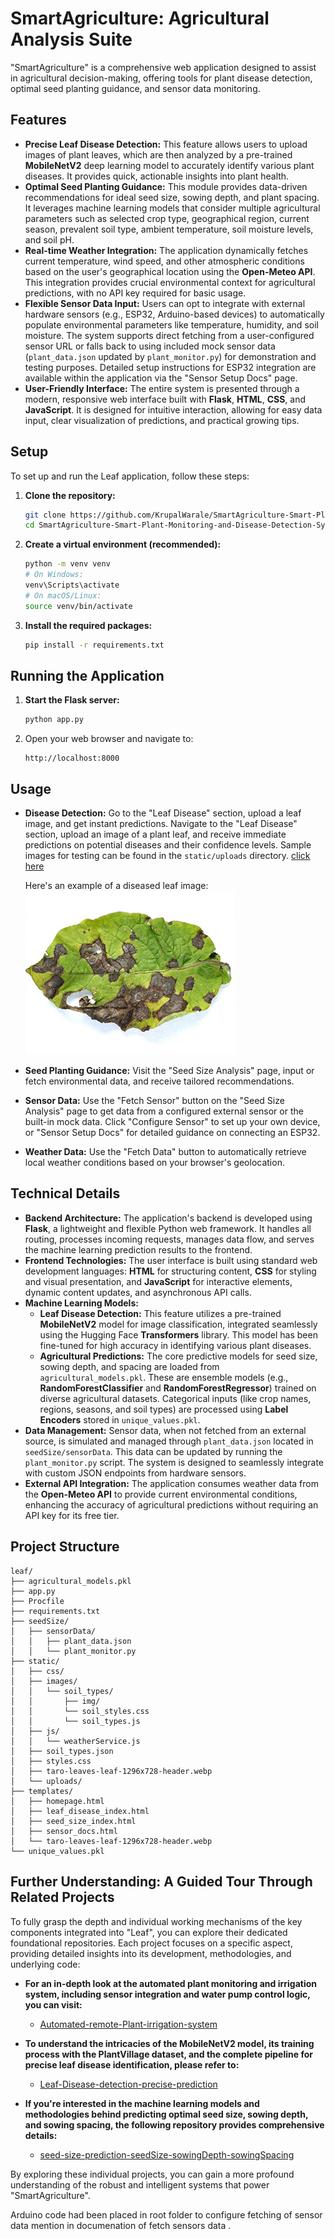 # SmartAgriculture: Agricultural Analysis Suite

"SmartAgriculture" is a comprehensive web application designed to assist in agricultural decision-making, offering tools for plant disease detection, optimal seed planting guidance, and sensor data monitoring.

## Features

*   **Precise Leaf Disease Detection:** This feature allows users to upload images of plant leaves, which are then analyzed by a pre-trained **MobileNetV2** deep learning model to accurately identify various plant diseases. It provides quick, actionable insights into plant health.
*   **Optimal Seed Planting Guidance:** This module provides data-driven recommendations for ideal seed size, sowing depth, and plant spacing. It leverages machine learning models that consider multiple agricultural parameters such as selected crop type, geographical region, current season, prevalent soil type, ambient temperature, soil moisture levels, and soil pH.
*   **Real-time Weather Integration:** The application dynamically fetches current temperature, wind speed, and other atmospheric conditions based on the user's geographical location using the **Open-Meteo API**. This integration provides crucial environmental context for agricultural predictions, with no API key required for basic usage.
*   **Flexible Sensor Data Input:** Users can opt to integrate with external hardware sensors (e.g., ESP32, Arduino-based devices) to automatically populate environmental parameters like temperature, humidity, and soil moisture. The system supports direct fetching from a user-configured sensor URL or falls back to using included mock sensor data (`plant_data.json` updated by `plant_monitor.py`) for demonstration and testing purposes. Detailed setup instructions for ESP32 integration are available within the application via the "Sensor Setup Docs" page.
*   **User-Friendly Interface:** The entire system is presented through a modern, responsive web interface built with **Flask**, **HTML**, **CSS**, and **JavaScript**. It is designed for intuitive interaction, allowing for easy data input, clear visualization of predictions, and practical growing tips.

## Setup

To set up and run the Leaf application, follow these steps:

1.  **Clone the repository:**

    ```bash
    git clone https://github.com/KrupalWarale/SmartAgriculture-Smart-Plant-Monitoring-and-Disease-Detection-System.git
    cd SmartAgriculture-Smart-Plant-Monitoring-and-Disease-Detection-System

    ```

2.  **Create a virtual environment (recommended):**

    ```bash
    python -m venv venv
    # On Windows:
    venv\Scripts\activate
    # On macOS/Linux:
    source venv/bin/activate
    ```

3.  **Install the required packages:**

    ```bash
    pip install -r requirements.txt
    ```

## Running the Application

1.  **Start the Flask server:**

    ```bash
    python app.py
    ```

2.  Open your web browser and navigate to:

    ```
    http://localhost:8000
    ```

## Usage

*   **Disease Detection:** Go to the "Leaf Disease" section, upload a leaf image, and get instant predictions. Navigate to the "Leaf Disease" section, upload an image of a plant leaf, and receive immediate predictions on potential diseases and their confidence levels. Sample images for testing can be found in the `static/uploads` directory. [click here](https://github.com/KrupalWarale/SmartAgriculture-Smart-Plant-Monitoring-and-Disease-Detection-System/tree/main/static/uploads)

    Here's an example of a diseased leaf image:
    ![Sample Diseased Leaf](static/uploads/Alternaria_Leaf_resized.jpg)
*   **Seed Planting Guidance:** Visit the "Seed Size Analysis" page, input or fetch environmental data, and receive tailored recommendations.
*   **Sensor Data:** Use the "Fetch Sensor" button on the "Seed Size Analysis" page to get data from a configured external sensor or the built-in mock data. Click "Configure Sensor" to set up your own device, or "Sensor Setup Docs" for detailed guidance on connecting an ESP32.
*   **Weather Data:** Use the "Fetch Data" button to automatically retrieve local weather conditions based on your browser's geolocation.

## Technical Details

*   **Backend Architecture:** The application's backend is developed using **Flask**, a lightweight and flexible Python web framework. It handles all routing, processes incoming requests, manages data flow, and serves the machine learning prediction results to the frontend.
*   **Frontend Technologies:** The user interface is built using standard web development languages: **HTML** for structuring content, **CSS** for styling and visual presentation, and **JavaScript** for interactive elements, dynamic content updates, and asynchronous API calls.
*   **Machine Learning Models:**
    *   **Leaf Disease Detection:** This feature utilizes a pre-trained **MobileNetV2** model for image classification, integrated seamlessly using the Hugging Face **Transformers** library. This model has been fine-tuned for high accuracy in identifying various plant diseases.
    *   **Agricultural Predictions:** The core predictive models for seed size, sowing depth, and spacing are loaded from `agricultural_models.pkl`. These are ensemble models (e.g., **RandomForestClassifier** and **RandomForestRegressor**) trained on diverse agricultural datasets. Categorical inputs (like crop names, regions, seasons, and soil types) are processed using **Label Encoders** stored in `unique_values.pkl`.
*   **Data Management:** Sensor data, when not fetched from an external source, is simulated and managed through `plant_data.json` located in `seedSize/sensorData`. This data can be updated by running the `plant_monitor.py` script. The system is designed to seamlessly integrate with custom JSON endpoints from hardware sensors.
*   **External API Integration:** The application consumes weather data from the **Open-Meteo API** to provide current environmental conditions, enhancing the accuracy of agricultural predictions without requiring an API key for its free tier.

## Project Structure

```
leaf/
├── agricultural_models.pkl
├── app.py
├── Procfile
├── requirements.txt
├── seedSize/
│   ├── sensorData/
│   │   ├── plant_data.json
│   │   └── plant_monitor.py
├── static/
│   ├── css/
│   ├── images/
│   │   └── soil_types/
│   │       ├── img/
│   │       └── soil_styles.css
│   │       └── soil_types.js
│   ├── js/
│   │   └── weatherService.js
│   ├── soil_types.json
│   ├── styles.css
│   ├── taro-leaves-leaf-1296x728-header.webp
│   └── uploads/
├── templates/
│   ├── homepage.html
│   ├── leaf_disease_index.html
│   ├── seed_size_index.html
│   ├── sensor_docs.html
│   └── taro-leaves-leaf-1296x728-header.webp
└── unique_values.pkl
```

## Further Understanding: A Guided Tour Through Related Projects

To fully grasp the depth and individual working mechanisms of the key components integrated into "Leaf", you can explore their dedicated foundational repositories. Each project focuses on a specific aspect, providing detailed insights into its development, methodologies, and underlying code:

*   **For an in-depth look at the automated plant monitoring and irrigation system, including sensor integration and water pump control logic, you can visit:**
    *   [Automated-remote-Plant-irrigation-system](https://github.com/KrupalWarale/Automated-remote-Plant-irrigation-system)

*   **To understand the intricacies of the MobileNetV2 model, its training process with the PlantVillage dataset, and the complete pipeline for precise leaf disease identification, please refer to:**
    *   [Leaf-Disease-detection-precise-prediction](https://github.com/KrupalWarale/Leaf-Disease-detection-precise-prediction)

*   **If you're interested in the machine learning models and methodologies behind predicting optimal seed size, sowing depth, and sowing spacing, the following repository provides comprehensive details:**
    *   [seed-size-prediction-seedSize-sowingDepth-sowingSpacing](https://github.com/KrupalWarale/seed-size-prediction-seedSize-sowingDepth-sowingSpacing)

By exploring these individual projects, you can gain a more profound understanding of the robust and intelligent systems that power "SmartAgriculture".

Arduino code had been placed in root folder to configure fetching of sensor data mention in documenation of fetch sensors data . 

